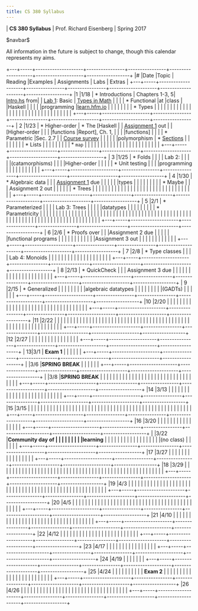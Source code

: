 ```yaml
---
title: CS 380 Syllabus
---
```


<div id="header">

| **CS 380 Syllabus**
| Prof. Richard Eisenberg
| Spring 2017

</div>

\$navbar\$

All information in the future is subject to change, though this calendar
represents my aims.

+---+-----+--------------------+----------------+----------------+--------------------+--------------------+------------------+
|\# |Date |Topic               | Reading        |Examples        |  Assignments       |   Labs             |  Extras          |
+---+-----+--------------------+----------------+----------------+--------------------+--------------------+------------------+
|1  |1/18 | * Introductions    | Chapters 1-3, 5| [Intro.hs] from|                    |  [Lab 1]\: Basic   | [Types in Math]  |
|   |     | * Functional       |at              |class           |                    |Haskell             |                  |
|   |     |programming         |[learn.hfm.io]  |                |                    |                    |                  |
|   |     | * Types            |                |                |                    |                    |                  |
|   |     |                    |                |                |                    |                    |                  |
|   |     |                    |                |                |                    |                    |                  |
|   |     |                    |                |                |                    |                    |                  |
+---+-----+--------------------+----------------+----------------+--------------------+--------------------+------------------+
| 2 |1/23 | * Higher-order     | * The [Haskell |                | [Assignment 1] out |                    | [Higher-order    |
|   |     |functions           |Report], Ch. 1, |                |                    |                    |functions]        |
|   |     | * Parametric       |Sec. 2.7        |                | [Course survey]    |                    |                  |
|   |     |polymorphism        | * [Sections]   |                |                    |                    |                  |
|   |     | * Lists            |                |                |                    |                    |                  |
|   |     | * `map`            |                |                |                    |                    |                  |
|   |     |                    |                |                |                    |                    |                  |
|   |     |                    |                |                |                    |                    |                  |
+---+-----+--------------------+----------------+----------------+--------------------+--------------------+------------------+
| 3 |1/25 | * Folds            |                |                |                    |  Lab 2:            |                  |
|   |     |(catamorphisms)     |                |                |                    |Higher-order        |                  |
|   |     | * Unit testing     |                |                |                    |programming         |                  |
|   |     |                    |                |                |                    |                    |                  |
+---+-----+--------------------+----------------+----------------+--------------------+--------------------+------------------+
| 4 |1/30 | * Algebraic data   |                |                | [Assignment 1] due |                    |                  |
|   |     |types               |                |                |                    |                    |                  |
|   |     | * Maybe            |                |                | Assignment 2 out   |                    |                  |
|   |     | * Trees            |                |                |                    |                    |                  |
|   |     |                    |                |                |                    |                    |                  |
|   |     |                    |                |                |                    |                    |                  |
|   |     |                    |                |                |                    |                    |                  |
+---+-----+--------------------+----------------+----------------+--------------------+--------------------+------------------+
| 5 |2/1  | * Parameterized    |                |                |                    | Lab 3: Trees       |                  |
|   |     |datatypes           |                |                |                    |                    |                  |
|   |     | * Parametricity    |                |                |                    |                    |                  |
|   |     |                    |                |                |                    |                    |                  |
|   |     |                    |                |                |                    |                    |                  |
|   |     |                    |                |                |                    |                    |                  |
|   |     |                    |                |                |                    |                    |                  |
|   |     |                    |                |                |                    |                    |                  |
|   |     |                    |                |                |                    |                    |                  |
|   |     |                    |                |                |                    |                    |                  |
|   |     |                    |                |                |                    |                    |                  |
+---+-----+--------------------+----------------+----------------+--------------------+--------------------+------------------+
| 6 |2/6  | * Proofs over      |                |                |Assignment 2 due    |                    |                  |
|   |     |functional programs |                |                |                    |                    |                  |
|   |     |                    |                |                |Assignment 3 out    |                    |                  |
|   |     |                    |                |                |                    |                    |                  |
+---+-----+--------------------+----------------+----------------+--------------------+--------------------+------------------+
| 7 |2/8  | * Type classes     |                |                |                    | Lab 4: Monoids     |                  |
|   |     |                    |                |                |                    |                    |                  |
|   |     |                    |                |                |                    |                    |                  |
+---+-----+--------------------+----------------+----------------+--------------------+--------------------+------------------+
| 8 |2/13 | * QuickCheck       |                |                | Assignment 3 due   |                    |                  |
|   |     |                    |                |                |                    |                    |                  |
|   |     |                    |                |                |                    |                    |                  |
+---+-----+--------------------+----------------+----------------+--------------------+--------------------+------------------+
| 9 |2/15 | * Generalized      |                |                |                    |                    |                  |
|   |     |algebraic datatypes |                |                |                    |                    |                  |
|   |     |(GADTs)             |                |                |                    |                    |                  |
+---+-----+--------------------+----------------+----------------+--------------------+--------------------+------------------+
|10 |2/20 |                    |                |                |                    |                    |                  |
|   |     |                    |                |                |                    |                    |                  |
|   |     |                    |                |                |                    |                    |                  |
|   |     |                    |                |                |                    |                    |                  |
+---+-----+--------------------+----------------+----------------+--------------------+--------------------+------------------+
|11 |2/22 |                    |                |                |                    |                    |                  |
|   |     |                    |                |                |                    |                    |                  |
|   |     |                    |                |                |                    |                    |                  |
|   |     |                    |                |                |                    |                    |                  |
|   |     |                    |                |                |                    |                    |                  |
|   |     |                    |                |                |                    |                    |                  |
|   |     |                    |                |                |                    |                    |                  |
+---+-----+--------------------+----------------+----------------+--------------------+--------------------+------------------+
|12 |2/27 |                    |                |                |                    |                    |                  |
|   |     |                    |                |                |                    |                    |                  |
+---+-----+--------------------+----------------+----------------+--------------------+--------------------+------------------+
| 13|3/1  |  **Exam 1**        |                |                |                    |                    |                  |
+---+-----+--------------------+----------------+----------------+--------------------+--------------------+------------------+
|   |3/6  |**SPRING BREAK**    |                |                |                    |                    |                  |
+---+-----+--------------------+----------------+----------------+--------------------+--------------------+------------------+
|   |3/8  |**SPRING BREAK**    |                |                |                    |                    |                  |
|   |     |                    |                |                |                    |                    |                  |
|   |     |                    |                |                |                    |                    |                  |
|   |     |                    |                |                |                    |                    |                  |
+---+-----+--------------------+----------------+----------------+--------------------+--------------------+------------------+
|14 |3/13 |                    |                |                |                    |                    |                  |
|   |     |                    |                |                |                    |                    |                  |
|   |     |                    |                |                |                    |                    |                  |
+---+-----+--------------------+----------------+----------------+--------------------+--------------------+------------------+
|15 |3/15 |                    |                |                |                    |                    |                  |
|   |     |                    |                |                |                    |                    |                  |
|   |     |                    |                |                |                    |                    |                  |
|   |     |                    |                |                |                    |                    |                  |
|   |     |                    |                |                |                    |                    |                  |
|   |     |                    |                |                |                    |                    |                  |
+---+-----+--------------------+----------------+----------------+--------------------+--------------------+------------------+
|16 |3/20 |                    |                |                |                    |                    |                  |
|   |     |                    |                |                |                    |                    |                  |
+---+-----+--------------------+----------------+----------------+--------------------+--------------------+------------------+
|   |3/22 |**Community day of  |                |                |                    |                    |                  |
|   |     |learning**          |                |                |                    |                    |                  |
|   |     |                    |                |                |                    |                    |                  |
|   |     |(no class)          |                |                |                    |                    |                  |
+---+-----+--------------------+----------------+----------------+--------------------+--------------------+------------------+
|17 |3/27 |                    |                |                |                    |                    |                  |
|   |     |                    |                |                |                    |                    |                  |
+---+-----+--------------------+----------------+----------------+--------------------+--------------------+------------------+
|18 |3/29 |                    |                |                |                    |                    |                  |
|   |     |                    |                |                |                    |                    |                  |
|   |     |                    |                |                |                    |                    |                  |
|   |     |                    |                |                |                    |                    |                  |
|   |     |                    |                |                |                    |                    |                  |
|   |     |                    |                |                |                    |                    |                  |
+---+-----+--------------------+----------------+----------------+--------------------+--------------------+------------------+
|19 |4/3  |                    |                |                |                    |                    |                  |
|   |     |                    |                |                |                    |                    |                  |
|   |     |                    |                |                |                    |                    |                  |
|   |     |                    |                |                |                    |                    |                  |
|   |     |                    |                |                |                    |                    |                  |
|   |     |                    |                |                |                    |                    |                  |
+---+-----+--------------------+----------------+----------------+--------------------+--------------------+------------------+
|20 |4/5  |                    |                |                |                    |                    |                  |
|   |     |                    |                |                |                    |                    |                  |
|   |     |                    |                |                |                    |                    |                  |
|   |     |                    |                |                |                    |                    |                  |
|   |     |                    |                |                |                    |                    |                  |
+---+-----+--------------------+----------------+----------------+--------------------+--------------------+------------------+
|21 |4/10 |                    |                |                |                    |                    |                  |
|   |     |                    |                |                |                    |                    |                  |
|   |     |                    |                |                |                    |                    |                  |
|   |     |                    |                |                |                    |                    |                  |
+---+-----+--------------------+----------------+----------------+--------------------+--------------------+------------------+
|22 |4/12 |                    |                |                |                    |                    |                  |
|   |     |                    |                |                |                    |                    |                  |
|   |     |                    |                |                |                    |                    |                  |
+---+-----+--------------------+----------------+----------------+--------------------+--------------------+------------------+
|23 |4/17 |                    |                |                |                    |                    |                  |
|   |     |                    |                |                |                    |                    |                  |
+---+-----+--------------------+----------------+----------------+--------------------+--------------------+------------------+
|24 |4/19 |                    |                |                |                    |                    |                  |
+---+-----+--------------------+----------------+----------------+--------------------+--------------------+------------------+
|25 |4/24 |                    |                |                |                    |                    |                  |
|   |     | **Exam 2**         |                |                |                    |                    |                  |
|   |     |                    |                |                |                    |                    |                  |
|   |     |                    |                |                |                    |                    |                  |
+---+-----+--------------------+----------------+----------------+--------------------+--------------------+------------------+
|26 |4/26 |                    |                |                |                    |                    |                  |
|   |     |                    |                |                |                    |                    |                  |
|   |     |                    |                |                |                    |                    |                  |
|   |     |                    |                |                |                    |                    |                  |
+---+-----+--------------------+----------------+----------------+--------------------+--------------------+------------------+
	 

[learn.hfm.io]: http://learn.hfm.io/
[Types in math]: 01/types.pdf
[Lab 1]: 01/Lab01.hs
[Haskell Report]: https://www.haskell.org/onlinereport/haskell2010/
[Sections]: https://wiki.haskell.org/Section_of_an_infix_operator
[Assignment 1]: hw01/Intro.hs
[Higher-order functions]: 02/exercises.pdf
[Intro.hs]: 01/Intro.hs
[Course survey]: https://docs.google.com/forms/d/e/1FAIpQLScwTPjvehHXtIR0j14ygq_72_ZULOFhajYMp_d79621bT1lRA/viewform
